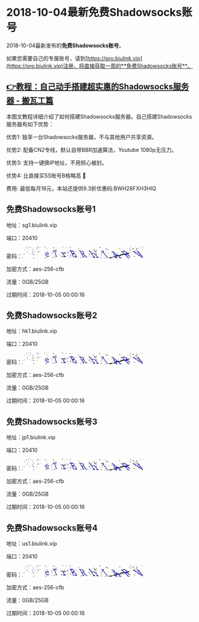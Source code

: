 # 2018-10-04最新**免费Shadowsocks账号**

2018-10-04最新发布的**免费Shadowsocks账号**。

如果您需要自己的专属账号，请到[https://pro.biulink.vip](https://pro.biulink.vip)注册，将直接获取一周的**免费Shadowsocks账号**。

## [👉教程：自己动手搭建超实惠的Shadowsocks服务器 - 搬瓦工篇](https://github.com/Biulink/ShadowsocksTutorials/blob/master/%E6%95%99%E6%82%A8%E8%87%AA%E5%B7%B1%E5%8A%A8%E6%89%8B%E6%90%AD%E5%BB%BA%E8%B6%85%E5%AE%9E%E6%83%A0%E7%9A%84Shadowsocks%E6%9C%8D%E5%8A%A1%E5%99%A8%20-%20%E6%90%AC%E7%93%A6%E5%B7%A5%E7%AF%87.md)
  
  本图文教程详细介绍了如何搭建Shadowsocks服务器。自己搭建Shadowsocks服务器有如下优势：

  优势1: 独享一台Shadowsocks服务器，不与其他用户共享资源。

  优势2: 配备CN2专线，默认自带BBR加速算法，Youtube 1080p无压力。

  优势3: 支持一键换IP地址，不用担心被封。

  优势4: 比直接买SS账号B格略高 🙂

  费用: 最低每月16元，本站还提供9.3折优惠码:BWH26FXH3HIQ
## 免费Shadowsocks账号1

地址：sg1.biulink.vip

端口：20410

密码：![免费Shadowsocks账号密码](../password/78163227-10e2-4eb5-8509-c87c07a54485.jpg)

加密方式：aes-256-cfb

流量：0GB/25GB

过期时间：2018-10-05 00:00:16

## 免费Shadowsocks账号2

地址：hk1.biulink.vip

端口：20410

密码：![免费Shadowsocks账号密码](../password/78163227-10e2-4eb5-8509-c87c07a54485.jpg)

加密方式：aes-256-cfb

流量：0GB/25GB

过期时间：2018-10-05 00:00:16

## 免费Shadowsocks账号3

地址：jp1.biulink.vip

端口：20410

密码：![免费Shadowsocks账号密码](../password/78163227-10e2-4eb5-8509-c87c07a54485.jpg)

加密方式：aes-256-cfb

流量：0GB/25GB

过期时间：2018-10-05 00:00:16

## 免费Shadowsocks账号4

地址：us1.biulink.vip

端口：20410

密码：![免费Shadowsocks账号密码](../password/78163227-10e2-4eb5-8509-c87c07a54485.jpg)

加密方式：aes-256-cfb

流量：0GB/25GB

过期时间：2018-10-05 00:00:16

